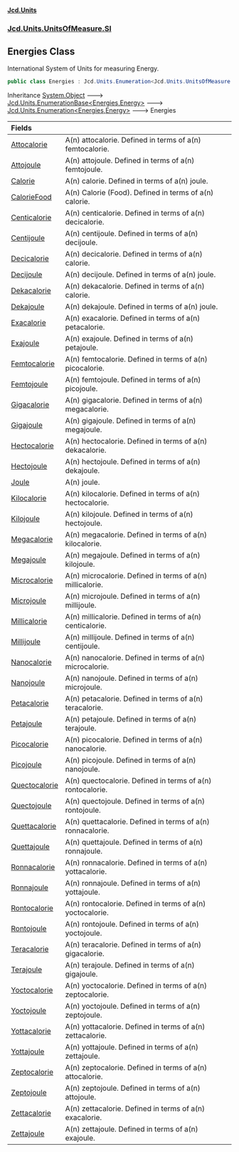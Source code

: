 #### [Jcd.Units](index.md 'index')
### [Jcd.Units.UnitsOfMeasure.SI](Jcd.Units.UnitsOfMeasure.SI.md 'Jcd.Units.UnitsOfMeasure.SI')

## Energies Class

International System of Units for measuring Energy.

```csharp
public class Energies : Jcd.Units.Enumeration<Jcd.Units.UnitsOfMeasure.SI.Energies, Jcd.Units.UnitTypes.Energy>
```

Inheritance [System.Object](https://docs.microsoft.com/en-us/dotnet/api/System.Object 'System.Object') &#129106; [Jcd.Units.EnumerationBase&lt;](Jcd.Units.EnumerationBase_TEnumeration,T_.md 'Jcd.Units.EnumerationBase<TEnumeration,T>')[Energies](Jcd.Units.UnitsOfMeasure.SI.Energies.md 'Jcd.Units.UnitsOfMeasure.SI.Energies')[,](Jcd.Units.EnumerationBase_TEnumeration,T_.md 'Jcd.Units.EnumerationBase<TEnumeration,T>')[Energy](Jcd.Units.UnitTypes.Energy.md 'Jcd.Units.UnitTypes.Energy')[&gt;](Jcd.Units.EnumerationBase_TEnumeration,T_.md 'Jcd.Units.EnumerationBase<TEnumeration,T>') &#129106; [Jcd.Units.Enumeration&lt;](Jcd.Units.Enumeration_TEnumeration,T_.md 'Jcd.Units.Enumeration<TEnumeration,T>')[Energies](Jcd.Units.UnitsOfMeasure.SI.Energies.md 'Jcd.Units.UnitsOfMeasure.SI.Energies')[,](Jcd.Units.Enumeration_TEnumeration,T_.md 'Jcd.Units.Enumeration<TEnumeration,T>')[Energy](Jcd.Units.UnitTypes.Energy.md 'Jcd.Units.UnitTypes.Energy')[&gt;](Jcd.Units.Enumeration_TEnumeration,T_.md 'Jcd.Units.Enumeration<TEnumeration,T>') &#129106; Energies

| Fields | |
| :--- | :--- |
| [Attocalorie](Jcd.Units.UnitsOfMeasure.SI.Energies.Attocalorie.md 'Jcd.Units.UnitsOfMeasure.SI.Energies.Attocalorie') | A(n) attocalorie. Defined in terms of a(n) femtocalorie. |
| [Attojoule](Jcd.Units.UnitsOfMeasure.SI.Energies.Attojoule.md 'Jcd.Units.UnitsOfMeasure.SI.Energies.Attojoule') | A(n) attojoule. Defined in terms of a(n) femtojoule. |
| [Calorie](Jcd.Units.UnitsOfMeasure.SI.Energies.Calorie.md 'Jcd.Units.UnitsOfMeasure.SI.Energies.Calorie') | A(n) calorie. Defined in terms of a(n) joule. |
| [CalorieFood](Jcd.Units.UnitsOfMeasure.SI.Energies.CalorieFood.md 'Jcd.Units.UnitsOfMeasure.SI.Energies.CalorieFood') | A(n) Calorie (Food). Defined in terms of a(n) calorie. |
| [Centicalorie](Jcd.Units.UnitsOfMeasure.SI.Energies.Centicalorie.md 'Jcd.Units.UnitsOfMeasure.SI.Energies.Centicalorie') | A(n) centicalorie. Defined in terms of a(n) decicalorie. |
| [Centijoule](Jcd.Units.UnitsOfMeasure.SI.Energies.Centijoule.md 'Jcd.Units.UnitsOfMeasure.SI.Energies.Centijoule') | A(n) centijoule. Defined in terms of a(n) decijoule. |
| [Decicalorie](Jcd.Units.UnitsOfMeasure.SI.Energies.Decicalorie.md 'Jcd.Units.UnitsOfMeasure.SI.Energies.Decicalorie') | A(n) decicalorie. Defined in terms of a(n) calorie. |
| [Decijoule](Jcd.Units.UnitsOfMeasure.SI.Energies.Decijoule.md 'Jcd.Units.UnitsOfMeasure.SI.Energies.Decijoule') | A(n) decijoule. Defined in terms of a(n) joule. |
| [Dekacalorie](Jcd.Units.UnitsOfMeasure.SI.Energies.Dekacalorie.md 'Jcd.Units.UnitsOfMeasure.SI.Energies.Dekacalorie') | A(n) dekacalorie. Defined in terms of a(n) calorie. |
| [Dekajoule](Jcd.Units.UnitsOfMeasure.SI.Energies.Dekajoule.md 'Jcd.Units.UnitsOfMeasure.SI.Energies.Dekajoule') | A(n) dekajoule. Defined in terms of a(n) joule. |
| [Exacalorie](Jcd.Units.UnitsOfMeasure.SI.Energies.Exacalorie.md 'Jcd.Units.UnitsOfMeasure.SI.Energies.Exacalorie') | A(n) exacalorie. Defined in terms of a(n) petacalorie. |
| [Exajoule](Jcd.Units.UnitsOfMeasure.SI.Energies.Exajoule.md 'Jcd.Units.UnitsOfMeasure.SI.Energies.Exajoule') | A(n) exajoule. Defined in terms of a(n) petajoule. |
| [Femtocalorie](Jcd.Units.UnitsOfMeasure.SI.Energies.Femtocalorie.md 'Jcd.Units.UnitsOfMeasure.SI.Energies.Femtocalorie') | A(n) femtocalorie. Defined in terms of a(n) picocalorie. |
| [Femtojoule](Jcd.Units.UnitsOfMeasure.SI.Energies.Femtojoule.md 'Jcd.Units.UnitsOfMeasure.SI.Energies.Femtojoule') | A(n) femtojoule. Defined in terms of a(n) picojoule. |
| [Gigacalorie](Jcd.Units.UnitsOfMeasure.SI.Energies.Gigacalorie.md 'Jcd.Units.UnitsOfMeasure.SI.Energies.Gigacalorie') | A(n) gigacalorie. Defined in terms of a(n) megacalorie. |
| [Gigajoule](Jcd.Units.UnitsOfMeasure.SI.Energies.Gigajoule.md 'Jcd.Units.UnitsOfMeasure.SI.Energies.Gigajoule') | A(n) gigajoule. Defined in terms of a(n) megajoule. |
| [Hectocalorie](Jcd.Units.UnitsOfMeasure.SI.Energies.Hectocalorie.md 'Jcd.Units.UnitsOfMeasure.SI.Energies.Hectocalorie') | A(n) hectocalorie. Defined in terms of a(n) dekacalorie. |
| [Hectojoule](Jcd.Units.UnitsOfMeasure.SI.Energies.Hectojoule.md 'Jcd.Units.UnitsOfMeasure.SI.Energies.Hectojoule') | A(n) hectojoule. Defined in terms of a(n) dekajoule. |
| [Joule](Jcd.Units.UnitsOfMeasure.SI.Energies.Joule.md 'Jcd.Units.UnitsOfMeasure.SI.Energies.Joule') | A(n) joule. |
| [Kilocalorie](Jcd.Units.UnitsOfMeasure.SI.Energies.Kilocalorie.md 'Jcd.Units.UnitsOfMeasure.SI.Energies.Kilocalorie') | A(n) kilocalorie. Defined in terms of a(n) hectocalorie. |
| [Kilojoule](Jcd.Units.UnitsOfMeasure.SI.Energies.Kilojoule.md 'Jcd.Units.UnitsOfMeasure.SI.Energies.Kilojoule') | A(n) kilojoule. Defined in terms of a(n) hectojoule. |
| [Megacalorie](Jcd.Units.UnitsOfMeasure.SI.Energies.Megacalorie.md 'Jcd.Units.UnitsOfMeasure.SI.Energies.Megacalorie') | A(n) megacalorie. Defined in terms of a(n) kilocalorie. |
| [Megajoule](Jcd.Units.UnitsOfMeasure.SI.Energies.Megajoule.md 'Jcd.Units.UnitsOfMeasure.SI.Energies.Megajoule') | A(n) megajoule. Defined in terms of a(n) kilojoule. |
| [Microcalorie](Jcd.Units.UnitsOfMeasure.SI.Energies.Microcalorie.md 'Jcd.Units.UnitsOfMeasure.SI.Energies.Microcalorie') | A(n) microcalorie. Defined in terms of a(n) millicalorie. |
| [Microjoule](Jcd.Units.UnitsOfMeasure.SI.Energies.Microjoule.md 'Jcd.Units.UnitsOfMeasure.SI.Energies.Microjoule') | A(n) microjoule. Defined in terms of a(n) millijoule. |
| [Millicalorie](Jcd.Units.UnitsOfMeasure.SI.Energies.Millicalorie.md 'Jcd.Units.UnitsOfMeasure.SI.Energies.Millicalorie') | A(n) millicalorie. Defined in terms of a(n) centicalorie. |
| [Millijoule](Jcd.Units.UnitsOfMeasure.SI.Energies.Millijoule.md 'Jcd.Units.UnitsOfMeasure.SI.Energies.Millijoule') | A(n) millijoule. Defined in terms of a(n) centijoule. |
| [Nanocalorie](Jcd.Units.UnitsOfMeasure.SI.Energies.Nanocalorie.md 'Jcd.Units.UnitsOfMeasure.SI.Energies.Nanocalorie') | A(n) nanocalorie. Defined in terms of a(n) microcalorie. |
| [Nanojoule](Jcd.Units.UnitsOfMeasure.SI.Energies.Nanojoule.md 'Jcd.Units.UnitsOfMeasure.SI.Energies.Nanojoule') | A(n) nanojoule. Defined in terms of a(n) microjoule. |
| [Petacalorie](Jcd.Units.UnitsOfMeasure.SI.Energies.Petacalorie.md 'Jcd.Units.UnitsOfMeasure.SI.Energies.Petacalorie') | A(n) petacalorie. Defined in terms of a(n) teracalorie. |
| [Petajoule](Jcd.Units.UnitsOfMeasure.SI.Energies.Petajoule.md 'Jcd.Units.UnitsOfMeasure.SI.Energies.Petajoule') | A(n) petajoule. Defined in terms of a(n) terajoule. |
| [Picocalorie](Jcd.Units.UnitsOfMeasure.SI.Energies.Picocalorie.md 'Jcd.Units.UnitsOfMeasure.SI.Energies.Picocalorie') | A(n) picocalorie. Defined in terms of a(n) nanocalorie. |
| [Picojoule](Jcd.Units.UnitsOfMeasure.SI.Energies.Picojoule.md 'Jcd.Units.UnitsOfMeasure.SI.Energies.Picojoule') | A(n) picojoule. Defined in terms of a(n) nanojoule. |
| [Quectocalorie](Jcd.Units.UnitsOfMeasure.SI.Energies.Quectocalorie.md 'Jcd.Units.UnitsOfMeasure.SI.Energies.Quectocalorie') | A(n) quectocalorie. Defined in terms of a(n) rontocalorie. |
| [Quectojoule](Jcd.Units.UnitsOfMeasure.SI.Energies.Quectojoule.md 'Jcd.Units.UnitsOfMeasure.SI.Energies.Quectojoule') | A(n) quectojoule. Defined in terms of a(n) rontojoule. |
| [Quettacalorie](Jcd.Units.UnitsOfMeasure.SI.Energies.Quettacalorie.md 'Jcd.Units.UnitsOfMeasure.SI.Energies.Quettacalorie') | A(n) quettacalorie. Defined in terms of a(n) ronnacalorie. |
| [Quettajoule](Jcd.Units.UnitsOfMeasure.SI.Energies.Quettajoule.md 'Jcd.Units.UnitsOfMeasure.SI.Energies.Quettajoule') | A(n) quettajoule. Defined in terms of a(n) ronnajoule. |
| [Ronnacalorie](Jcd.Units.UnitsOfMeasure.SI.Energies.Ronnacalorie.md 'Jcd.Units.UnitsOfMeasure.SI.Energies.Ronnacalorie') | A(n) ronnacalorie. Defined in terms of a(n) yottacalorie. |
| [Ronnajoule](Jcd.Units.UnitsOfMeasure.SI.Energies.Ronnajoule.md 'Jcd.Units.UnitsOfMeasure.SI.Energies.Ronnajoule') | A(n) ronnajoule. Defined in terms of a(n) yottajoule. |
| [Rontocalorie](Jcd.Units.UnitsOfMeasure.SI.Energies.Rontocalorie.md 'Jcd.Units.UnitsOfMeasure.SI.Energies.Rontocalorie') | A(n) rontocalorie. Defined in terms of a(n) yoctocalorie. |
| [Rontojoule](Jcd.Units.UnitsOfMeasure.SI.Energies.Rontojoule.md 'Jcd.Units.UnitsOfMeasure.SI.Energies.Rontojoule') | A(n) rontojoule. Defined in terms of a(n) yoctojoule. |
| [Teracalorie](Jcd.Units.UnitsOfMeasure.SI.Energies.Teracalorie.md 'Jcd.Units.UnitsOfMeasure.SI.Energies.Teracalorie') | A(n) teracalorie. Defined in terms of a(n) gigacalorie. |
| [Terajoule](Jcd.Units.UnitsOfMeasure.SI.Energies.Terajoule.md 'Jcd.Units.UnitsOfMeasure.SI.Energies.Terajoule') | A(n) terajoule. Defined in terms of a(n) gigajoule. |
| [Yoctocalorie](Jcd.Units.UnitsOfMeasure.SI.Energies.Yoctocalorie.md 'Jcd.Units.UnitsOfMeasure.SI.Energies.Yoctocalorie') | A(n) yoctocalorie. Defined in terms of a(n) zeptocalorie. |
| [Yoctojoule](Jcd.Units.UnitsOfMeasure.SI.Energies.Yoctojoule.md 'Jcd.Units.UnitsOfMeasure.SI.Energies.Yoctojoule') | A(n) yoctojoule. Defined in terms of a(n) zeptojoule. |
| [Yottacalorie](Jcd.Units.UnitsOfMeasure.SI.Energies.Yottacalorie.md 'Jcd.Units.UnitsOfMeasure.SI.Energies.Yottacalorie') | A(n) yottacalorie. Defined in terms of a(n) zettacalorie. |
| [Yottajoule](Jcd.Units.UnitsOfMeasure.SI.Energies.Yottajoule.md 'Jcd.Units.UnitsOfMeasure.SI.Energies.Yottajoule') | A(n) yottajoule. Defined in terms of a(n) zettajoule. |
| [Zeptocalorie](Jcd.Units.UnitsOfMeasure.SI.Energies.Zeptocalorie.md 'Jcd.Units.UnitsOfMeasure.SI.Energies.Zeptocalorie') | A(n) zeptocalorie. Defined in terms of a(n) attocalorie. |
| [Zeptojoule](Jcd.Units.UnitsOfMeasure.SI.Energies.Zeptojoule.md 'Jcd.Units.UnitsOfMeasure.SI.Energies.Zeptojoule') | A(n) zeptojoule. Defined in terms of a(n) attojoule. |
| [Zettacalorie](Jcd.Units.UnitsOfMeasure.SI.Energies.Zettacalorie.md 'Jcd.Units.UnitsOfMeasure.SI.Energies.Zettacalorie') | A(n) zettacalorie. Defined in terms of a(n) exacalorie. |
| [Zettajoule](Jcd.Units.UnitsOfMeasure.SI.Energies.Zettajoule.md 'Jcd.Units.UnitsOfMeasure.SI.Energies.Zettajoule') | A(n) zettajoule. Defined in terms of a(n) exajoule. |
